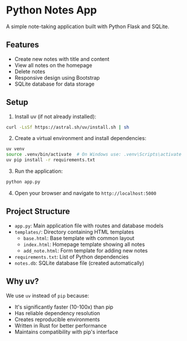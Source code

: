 # Python Notes App

A simple note-taking application built with Python Flask and SQLite.

## Features

- Create new notes with title and content
- View all notes on the homepage
- Delete notes
- Responsive design using Bootstrap
- SQLite database for data storage

## Setup

1. Install uv (if not already installed):
```bash
curl -LsSf https://astral.sh/uv/install.sh | sh
```

2. Create a virtual environment and install dependencies:
```bash
uv venv
source .venv/bin/activate  # On Windows use: .venv\Scripts\activate
uv pip install -r requirements.txt
```

3. Run the application:
```bash
python app.py
```

4. Open your browser and navigate to `http://localhost:5000`

## Project Structure

- `app.py`: Main application file with routes and database models
- `templates/`: Directory containing HTML templates
  - `base.html`: Base template with common layout
  - `index.html`: Homepage template showing all notes
  - `add_note.html`: Form template for adding new notes
- `requirements.txt`: List of Python dependencies
- `notes.db`: SQLite database file (created automatically)

## Why uv?

We use `uv` instead of `pip` because:
- It's significantly faster (10-100x) than pip
- Has reliable dependency resolution
- Creates reproducible environments
- Written in Rust for better performance
- Maintains compatibility with pip's interface 